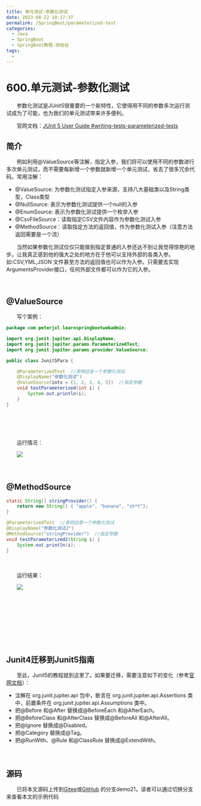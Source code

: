 ```yaml
---
title: 单元测试-参数化测试
date: 2023-08-22 18:17:37
permalink: /SpringBoot/parameterized-test
categories:
  - Java
  - SpringBoot
  - SpringBoot教程-尚硅谷
tags:
  - 
---
```

# 600.单元测试-参数化测试

　　参数化测试是JUnit5很重要的一个新特性，它使得用不同的参数多次运行测试成为了可能，也为我们的单元测试带来许多便利。
<!-- more -->
　　官网文档：[JUnit 5 User Guide #writing-tests-parameterized-tests](https://junit.org/junit5/docs/current/user-guide/#writing-tests-parameterized-tests)

## 简介

　　例如利用@ValueSource等注解，指定入参，我们将可以使用不同的参数进行多次单元测试，而不需要每新增一个参数就新增一个单元测试，省去了很多冗余代码。常用注解：

* @ValueSource: 为参数化测试指定入参来源，支持八大基础类以及String类型，Class类型
* @NullSource: 表示为参数化测试提供一个null的入参
* @EnumSource: 表示为参数化测试提供一个枚举入参
* @CsvFileSource：读取指定CSV文件内容作为参数化测试入参
* @MethodSource：读取指定方法的返回值，作为参数化测试入参（注意方法返回需要是一个流）

　　当然如果参数化测试仅仅只能做到指定普通的入参还达不到让我觉得惊艳的地步。让我真正感到他的强大之处的地方在于他可以支持外部的各类入参。如:CSV,YML,JSON 文件甚至方法的返回值也可以作为入参。只需要去实现ArgumentsProvider接口，任何外部文件都可以作为它的入参。

　　‍

## @ValueSource

　　写个案例：

```Java
package com.peterjxl.learnspringbootwebadmin;

import org.junit.jupiter.api.DisplayName;
import org.junit.jupiter.params.ParameterizedTest;
import org.junit.jupiter.params.provider.ValueSource;

public class Junit5Para {

    @ParameterizedTest  //表明这是一个参数化测试
    @DisplayName("参数化测试")
    @ValueSource(ints = {1, 2, 3, 4, 5})  //指定参数
    void testParameterized(int i) {
        System.out.println(i);
    }
}

```

　　‍

　　‍

　　运行情况：

　　![](https://image.peterjxl.com/blog/image-20230816110533-bwbijya.png)

　　‍

## @MethodSource

```Java
static String[] stringProvider() {
    return new String[] { "apple", "banana", "sh*t"};
}

@ParameterizedTest  //表明这是一个参数化测试
@DisplayName("参数化测试2")
@MethodSource("stringProvider")  //指定参数
void testParameterized2(String i) {
    System.out.println(i);
}
```

　　‍

　　运行结果：

　　![](https://image.peterjxl.com/blog/image-20230816110833-e4cd4gw.png)

　　‍

　　‍

　　

　　‍

## Junit4迁移到Junit5指南

　　至此，Junit5的教程就到这里了。如果要迁移，需要注意如下的变化（参考[官网文档](https://junit.org/junit5/docs/current/user-guide/#migrating-from-junit4)）：

* 注解在 org.junit.jupiter.api 包中，断言在 org.junit.jupiter.api.Assertions 类中，前置条件在 org.junit.jupiter.api.Assumptions 类中。
* 把@Before 和@After 替换成@BeforeEach 和@AfterEach。
* 把@BeforeClass 和@AfterClass 替换成@BeforeAll 和@AfterAll。
* 把@Ignore 替换成@Disabled。
* 把@Category 替换成@Tag。
* 把@RunWith、@Rule 和@ClassRule 替换成@ExtendWith。

　　‍

## 源码

　　已将本文源码上传到[Gitee](https://gitee.com/peterjxl/LearnSpringBoot-Web-Admin)或[GitHub](https://github.com/Peter-JXL/LearnSpringBoot-Web-Admin) 的分支demo21，读者可以通过切换分支来查看本文的示例代码
